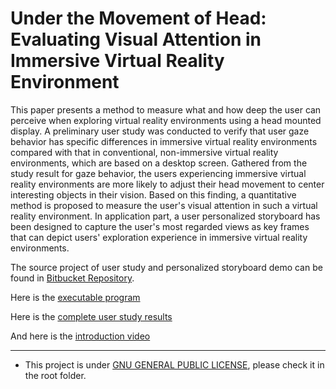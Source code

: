 # Under the Movement of Head: Evaluating Visual Attention in Immersive Virtual Reality Environment
This paper presents a method to measure what and how deep the user can perceive when exploring virtual reality environments using a head mounted display. A preliminary user study was conducted to verify that user gaze behavior has specific differences in immersive virtual reality environments compared with that in conventional, non-immersive virtual reality environments, which are based on a desktop screen. Gathered from the study result for gaze behavior, the users experiencing immersive virtual reality environments are more likely to adjust their head movement to center interesting objects in their vision. Based on this finding, a quantitative method is proposed to measure the user's visual attention in such a virtual reality environment. In application part, a user personalized storyboard has been designed to capture the user's most regarded views as key frames that can depict users' exploration experience in immersive virtual reality environments. 

The source project of user study and personalized storyboard demo can be found in [Bitbucket Repository](https://bitbucket.org/Honglei_Han/viewguideuserstudyvrlimitedsize).

Here is the [executable program](https://github.com/hanhonglei/VRViewGuide/blob/master/UserStudyAppliction.zip)

Here is the [complete user study results](https://github.com/hanhonglei/VRViewGuide/tree/master/UserStudyResult)

And here is the [introduction video](https://github.com/hanhonglei/VRViewGuide/blob/master/IntroductionVideo.mp4)

----

- This project is under [GNU GENERAL PUBLIC LICENSE](https://www.gnu.org/licenses/), please check it in the root folder.